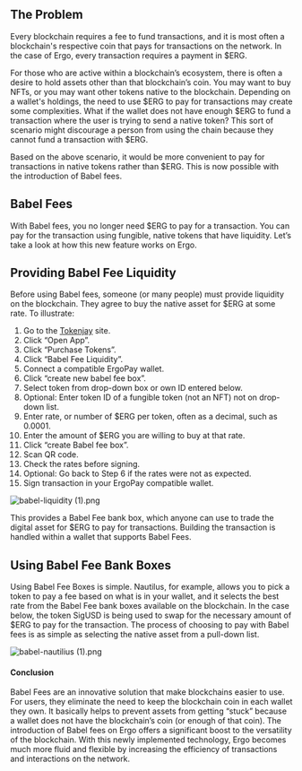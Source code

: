 ## The Problem

Every blockchain requires a fee to fund transactions, and it is most often a blockchain's respective coin that pays for transactions on the network. In the case of Ergo, every transaction requires a payment in $ERG.

For those who are active within a blockchain’s ecosystem, there is often a desire to hold assets other than that blockchain’s coin. You may want to buy NFTs, or you may want other tokens native to the blockchain. Depending on a wallet's holdings, the need to use $ERG to pay for transactions may create some complexities. What if the wallet does not have enough $ERG to fund a transaction where the user is trying to send a native token? This sort of scenario might discourage a person from using the chain because they cannot fund a transaction with $ERG.  

Based on the above scenario, it would be more convenient to pay for transactions in native tokens rather than $ERG. This is now possible with the introduction of Babel fees.

## Babel Fees

With Babel fees, you no longer need $ERG to pay for a transaction. You can pay for the transaction using fungible, native tokens that have liquidity. Let’s take a look at how this new feature works on Ergo.

## Providing Babel Fee Liquidity

Before using Babel fees, someone (or many people) must provide liquidity on the blockchain. They agree to buy the native asset for $ERG at some rate. To illustrate:

1. Go to the [Tokenjay](https://tokenjay.app/) site.
2. Click “Open App”.
3. Click “Purchase Tokens”.
4. Click “Babel Fee Liquidity”.
5. Connect a compatible ErgoPay wallet.
6. Click “create new babel fee box”.
7. Select token from drop-down box or own ID entered below.
8. Optional: Enter token ID of a fungible token (not an NFT) not on drop-down list.
9. Enter rate, or number of $ERG per token, often as a decimal, such as 0.0001.
10. Enter the amount of $ERG you are willing to buy at that rate.
11. Click “create Babel fee box”.
12. Scan QR code.
13. Check the rates before signing.
14. Optional: Go back to Step 6 if the rates were not as expected.
15. Sign transaction in your ErgoPay compatible wallet.

![babel-liquidity (1).png](https://storage.googleapis.com/ergo-cms-media/babel_liquidity_1_adbeccffe1/babel_liquidity_1_adbeccffe1.png)

This provides a Babel Fee bank box, which anyone can use to trade the digital asset for $ERG to pay for transactions. Building the transaction is handled within a wallet that supports Babel Fees.

## Using Babel Fee Bank Boxes

Using Babel Fee Boxes is simple. Nautilus, for example, allows you to pick a token to pay a fee based on what is in your wallet, and it selects the best rate from the Babel Fee bank boxes available on the blockchain. In the case below, the token SigUSD is being used to swap for the necessary amount of $ERG to pay for the transaction. The process of choosing to pay with Babel fees is as simple as selecting the native asset from a pull-down list.

![babel-nautilius (1).png](https://storage.googleapis.com/ergo-cms-media/babel_nautilius_1_0203d2c22a/babel_nautilius_1_0203d2c22a.png)

#### Conclusion

Babel Fees are an innovative solution that make blockchains easier to use. For users, they eliminate the need to keep the blockchain coin in each wallet they own. It basically helps to prevent assets from getting “stuck” because a wallet does not have the blockchain’s coin (or enough of that coin). The introduction of Babel fees on Ergo offers a significant boost to the versatility of the blockchain. With this newly implemented technology, Ergo becomes much more fluid and flexible by increasing the efficiency of transactions and interactions on the network.
